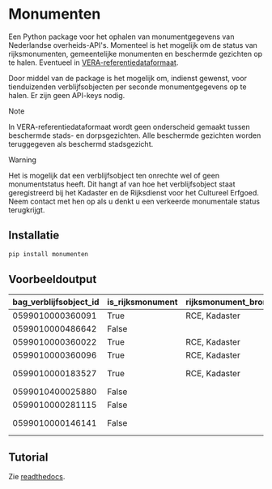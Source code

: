 <!-- snippet-start -->

# Monumenten

Een Python package voor het ophalen van monumentgegevens van Nederlandse overheids-API's. Momenteel is het mogelijk om de status van rijksmonumenten, gemeentelijke monumenten en beschermde gezichten op te halen. Eventueel in [VERA-referentiedataformaat](https://www.coraveraonline.nl/index.php/Referentiedata:EENHEIDMONUMENT).

Door middel van de package is het mogelijk om, indienst gewenst, voor tienduizenden verblijfsobjecten per seconde monumentgegevens op te halen. Er zijn geen API-keys nodig.

> [!NOTE]
> In VERA-referentiedataformaat wordt geen onderscheid gemaakt tussen beschermde stads- en dorpsgezichten. Alle beschermde gezichten worden teruggegeven als beschermd stadsgezicht.

> [!WARNING]
> Het is mogelijk dat een verblijfsobject ten onrechte wel of geen monumentstatus heeft. Dit hangt af van hoe het verblijfsobject staat geregistreerd bij het Kadaster en de Rijksdienst voor het Cultureel Erfgoed. Neem contact met hen op als u denkt u een verkeerde monumentale status terugkrijgt.

## Installatie

```bash
pip install monumenten
```

## Voorbeeldoutput

| bag_verblijfsobject_id | is_rijksmonument | rijksmonument_bron | rijksmonument_nummer | rijksmonument_url                                 | is_beschermd_gezicht | beschermd_gezicht_naam          | is_gemeentelijk_monument | grondslag_gemeentelijk_monument                   |
| ---------------------- | ---------------- | ------------------ | -------------------- | ------------------------------------------------- | -------------------- | ------------------------------- | ------------------------ | ------------------------------------------------- |
| 0599010000360091       | True             | RCE, Kadaster      | 524327               | https://monumentenregister.cultureelerfgoed.nl... | False                | <NA>                            | False                    | <NA>                                              |
| 0599010000486642       | False            | <NA>               | <NA>                 | <NA>                                              | False                | <NA>                            | False                    | <NA>                                              |
| 0599010000360022       | True             | RCE, Kadaster      | 524327               | https://monumentenregister.cultureelerfgoed.nl... | False                | <NA>                            | False                    | <NA>                                              |
| 0599010000360096       | True             | RCE, Kadaster      | 524327               | https://monumentenregister.cultureelerfgoed.nl... | False                | <NA>                            | False                    | <NA>                                              |
| 0599010000183527       | True             | RCE, Kadaster      | 32807                | https://monumentenregister.cultureelerfgoed.nl... | True                 | Rotterdam - Scheepvaartkwartier | False                    | <NA>                                              |
| 0599010400025880       | False            | <NA>               | <NA>                 | <NA>                                              | False                | <NA>                            | False                    | <NA>                                              |
| 0599010000281115       | False            | <NA>               | <NA>                 | <NA>                                              | True                 | Kralingen - Midden              | False                    | <NA>                                              |
| 0599010000146141       | False            | <NA>               | <NA>                 | <NA>                                              | True                 | Rotterdam - Waterproject        | True                     | Gemeentewet: Aanwijzing gemeentelijk monument ... |

## Tutorial

<!-- snippet-end -->

Zie [readthedocs](https://monumenten.readthedocs.io/nl/latest/tutorial.html).
